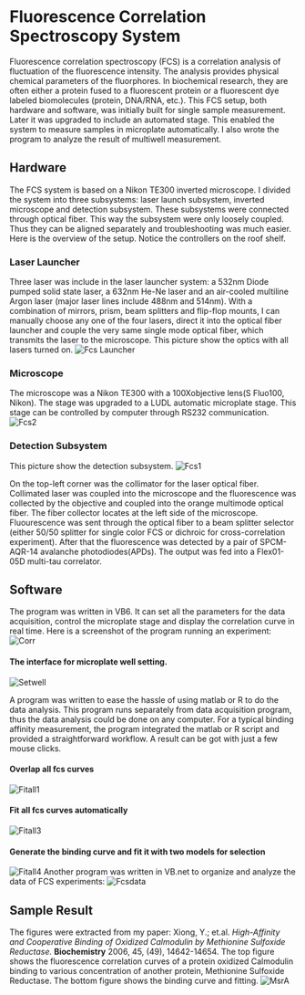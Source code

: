 # Fluorescence Correlation Spectroscopy System
Fluorescence correlation spectroscopy (FCS)  is a correlation analysis of fluctuation of the fluorescence intensity. The analysis provides physical chemical parameters of the fluorphores. 
In biochemical research, they are often either a protein fused to a fluorescent protein or a fluorescent dye labeled biomolecules (protein, DNA/RNA, etc.). This FCS setup, both hardware and software, was initially built for single sample measurement. Later it was upgraded to include an automated stage. This enabled the system to measure samples in microplate automatically. 
I also wrote the program to analyze the result of multiwell measurement.
## Hardware
The FCS system is based on a Nikon TE300 inverted microscope. I divided the system into three subsystems: laser launch subsystem, inverted microscope and detection subsystem. These subsystems were connected through optical fiber. This way the subsystem were only loosely coupled. Thus they can be aligned separately and troubleshooting was much easier. Here is the overview of the setup. Notice 
the controllers on the roof shelf.

### Laser Launcher
Three laser was include in the laser launcher system: a 532nm Diode pumped solid state laser, a 632nm He-Ne laser and an air-cooled multiline Argon laser (major laser lines include 488nm and 514nm). With a combination of mirrors, prism, beam splitters and flip-flop mounts, I can manually choose any one of the four lasers, direct it into the optical fiber launcher and couple the very same single mode
optical fiber, which transmits the laser to the microscope. This picture show the optics with all lasers turned on.
![Fcs Launcher](instruments/fcs-launcher.JPG)

### Microscope
The microscope was a Nikon TE300 with a 100Xobjective lens(S Fluo100, Nikon). The stage was upgraded to a LUDL automatic microplate stage. This stage can be controlled by computer through RS232 communication.
![Fcs2](instruments/fcs2.JPG)

### Detection Subsystem
This picture show the detection subsystem.
![Fcs1](instruments/fcs1.JPG)

On the top-left corner was the collimator for the laser optical fiber. Collimated laser was coupled into the microscope and the fluorescence was collected by the objective and coupled into the orange multimode optical fiber. The fiber collector locates at the left side of the microscope. Fluourescence was sent through the optical fiber to a beam splitter selector (either 50/50 splitter for single color FCS or dichroic for cross-correlation experiment). After that the fluorescence was detected by a pair of SPCM-AQR-14 avalanche photodiodes(APDs). The output was fed into a Flex01-05D multi-tau correlator.

## Software
The program was written in VB6. It can set all the parameters for the data acquisition, control the microplate stage and display the correlation curve in real time. Here is a screenshot of the program running an experiment:
![Corr](images/corr.PNG)

#### The interface for microplate well setting.
![Setwell](images/setwell.PNG)

A program was written to ease the hassle of using matlab or R to do the data analysis. This program runs separately from data acquisition program, thus the data analysis could be done on any computer. For a typical binding affinity measurement, the program integrated the matlab or R script and  provided a straightforward workflow. A result can be got with just a few mouse clicks.

#### Overlap all fcs curves
![Fitall1](images/fitall1.PNG)

#### Fit all fcs curves automatically
![Fitall3](images/fitall3.PNG)

#### Generate the binding curve and fit it with two models for selection
![Fitall4](images/fitall4.PNG)
Another program was written in VB.net to organize and analyze the data of FCS experiments:
![Fcsdata](images/fcsdata.PNG)

## Sample Result
The figures were extracted from my paper:
Xiong, Y.; et.al. *High-Affinity and Cooperative Binding of Oxidized Calmodulin by Methionine Sulfoxide Reductase.* **Biochemistry** 2006, 45, (49), 14642-14654.
The top figure shows the fluorescence correlation curves of a protein oxidized Calmodulin binding to various concentration of another protein, Methionine Sulfoxide Reductase. The bottom figure shows the binding curve and fitting. 
![MsrA](figs/msrA.png)
